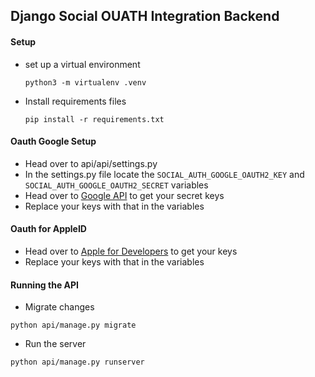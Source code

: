 ## Django Social OUATH Integration Backend

#### Setup

- set up a virtual environment
    ```
    python3 -m virtualenv .venv
    ```
- Install requirements files
    ```
    pip install -r requirements.txt
    ```


#### Oauth Google Setup

- Head over to api/api/settings.py
- In the settings.py file locate the ```SOCIAL_AUTH_GOOGLE_OAUTH2_KEY``` and ```SOCIAL_AUTH_GOOGLE_OAUTH2_SECRET``` variables
- Head over to [Google API](https://console.cloud.google.com) to get your secret keys
- Replace your keys with that in the variables


#### Oauth for AppleID

- Head over to [Apple for Developers](https://developer.apple.com) to get your keys
- Replace your keys with that in the variables

#### Running the API
- Migrate changes
```
python api/manage.py migrate
```
- Run the server
```
python api/manage.py runserver
```
